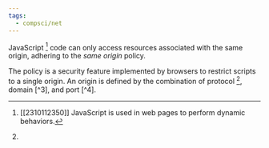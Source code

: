 ```yaml
---
tags:
  - compsci/net
---
```

JavaScript [^1] code can only access resources associated with the same origin, adhering to the *same origin* policy. 

The policy is a security feature implemented by browsers to restrict scripts to a single origin. An origin is defined by the combination of protocol [^2], domain [^3], and port [^4].

[^1]: [[2310112350]] JavaScript is used in web pages to perform dynamic behaviors.
[^2]: 
